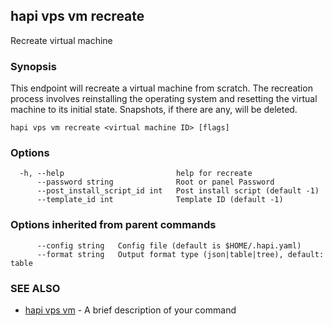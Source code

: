 ## hapi vps vm recreate

Recreate virtual machine

### Synopsis

This endpoint will recreate a virtual machine from scratch. The recreation process involves reinstalling the 
operating system and resetting the virtual machine to its initial state. Snapshots, if there are any, will be deleted.

```
hapi vps vm recreate <virtual machine ID> [flags]
```

### Options

```
  -h, --help                         help for recreate
      --password string              Root or panel Password
      --post_install_script_id int   Post install script (default -1)
      --template_id int              Template ID (default -1)
```

### Options inherited from parent commands

```
      --config string   Config file (default is $HOME/.hapi.yaml)
      --format string   Output format type (json|table|tree), default: table
```

### SEE ALSO

* [hapi vps vm](hapi_vps_vm.md)	 - A brief description of your command

